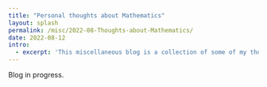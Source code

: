 ```yaml
---
title: "Personal thoughts about Mathematics"
layout: splash
permalink: /misc/2022-08-Thoughts-about-Mathematics/
date: 2022-08-12
intro: 
  - excerpt: 'This miscellaneous blog is a collection of some of my thoughts about the subject and philosophy of Mathematics.'
---
```


Blog in progress.

<!-- Upon being asked about what 'art' is, an artist replied - "Most people feel that painting a picture is an art form, and singing a song is an art. The most beautiful thing about art, I think, is that it is a medium through which two unrelated beings can convey empathy, thoughts, and emotions. This exchange of emotions can occur by looking at a painting, watching a play or a movie, listening to an instrument, reading a poem, or simply listening to someone." Well, I feel that mathematics seemingly qualifies this characterization. A very similar statement recently made by Prof. June Huh, the winner of the Fields medal in 2022, one of the highest honors awarded for outstanding mathematical achievements - "... I dreamed of becoming a poet, to express the inexpressible. I eventually learned that mathematics is a way of doing that."

It is expected for a reader to wonder, what does art have to do with Mathematics? We even have Bachelor and Master degree courses in Arts with concentration in Mathematics if this further raises any curiosity. How are finding solutions of a differential equation, finding the probability of a dart hitting the bull's eye, or finding the rational solutions of a polynomial equation, art forms? Are we seeking for some form of simplistic beautiful structure in their solutions? Or are we admiring the elegance of how one can approach their solutions? Or is there a symphony across all these different questions? It is also said that Mathematics is the queen of all sciences, and that Mathematics is the language of science. Is Mathematics now a form of science? Many readers might agree to this more easily in their hindsoight that they would agree on the prior claim that Mathematics is an art. Many might have heard of Galileo's famous quote - "The book of nature is written in the language of mathematics."

As a young middle school student, I was poor in subjects like literature and history. I never liked the idea of learning things that were subjective, had multitude of perspectives of reason, and had very less to do with the reality as I used to see it. On the contrary, my fond for physical sciences and mathematics was driven by their objective nature and how there seemed to be clearer boundaries between the correct and the incorrect. I used to enjoy how concepts in mathematics were immediately used in physical science that helped understand the truths of the nature of the physical universe. Quantification of physical phenomena and laws seemed to provide the power of predictability with precision. Ofcourse we ignored air friction in most of the physics problems, but you get the core principles right, that were always right and will be right. The Newtonian lens of thought created a fine mark in my scientific thinking ability later during my high school. With eventually diving deeper into modern concepts in Physics, I was eager to pursue a career in the same. My elder cousin recommended me to first study and work on my mathematical abilities, and later specialize in any scientific subject of choice. I feel fortunate to have taken this route which provided me enough opportunities and instances where I enjoyed glimpses of mathematical beauty under a formal rigorful setup. Journey since then has been very exciting and the pleasure of seeking artistic elegance in various scienfific disciplies has keept me grounded and going. Now when I look back, I realize that subjective reasoning holds a fundamental role in grooming scientific ideas and thoughts, and can be shaped using mathematical ideas.

A pure mathematician seeks to study the subject for its own sake, independent of any practical applicability. The tree of knowledge is allowed to grow, through reason, in any direction, through any branch. Does this mean that the ultimate tree of knowledge is therefore fractal? The hunt in the hindsight stay the same, which includes discovering dots and connecting as many of them as possible, ultimately revealing beautiful truths which hold permanent value. These dots usually stem out from curiosity and the hope of discovering various facets of mathematical beauty in the form of  completeness, soundness and broader coherence. Breakthroughs in mathematics usually are not over complex and convoluted problems. They are often when mathematicians discover fundamental bridges that are able to connect two seemingly different ideas, thereby promoting the sense of unification. Being able to see connections between different ideas is genuinely pleasing to a mathematician. As Joseph Fourier, a mathematician and physist during the early industrial revolution, said - "Mathematics compares the most diverse phenomena and discovers the secret analogies that unite them". This nature of mathematics is probably the most startling properties I can ask from any subject. G. H. Hardy provide a clearer description of the same - "We may say, roughly, that a mathematical idea is 'significant' if it can be connected, in a natural and illuminating way, with a large complex of other mathematical ideas."

Let me give an example of what I mean. From the first sight, the subject of geometry and algebra, as we study in secondary school, appear to be unrelated areas in mathematics. Greek mathematicians used geometry to decode the celestial unknowns. We soon realize in high school that geometrical objects can have algebraic characterizations in the form of equations of curves. We can now easily convert most algebraic equations to geometrical objects and most geometrical shapes to algebraic equation with the help of a coordinate system. Coordinate systems now can allow the use higher dimensions for different variables associated to various properties and quantities that we might like to simultaneously reason. Once we have various variables, it becomes natural to ask how one affets the other, or more precisely, how does a change in one attribute change the others. We soon realize that Newtonian calculus gives us a sufficient language to frame such questions and reason about them using first principles. Geometry, algebra and calculus which initially seem to be different areas, now can coherently encode clasical physics. Extending this chain, if we allow complex analysis, probability theory, differential geometry, functional analysis, and higher abstractions of algebra and geometry, we can formalize most of modern physics. In the words of Nikola Tesla, "What one man calls God, another calls laws of phsyics". The scientific revolution has propelled substantial progress in pure mathematics where many mathematical concepts and connections where discovered out of neccessity. Industrial revolution served as a test bed for this formalism that led to developments in several areas in applied mathematics creating newer questions and ventures in the broader field. We have had various instances in the scientific history that new mathematical reasonings have led to several scientific advancements, and this has now been a go to recipie of reason in most modern natural sciences.

But what really is mathematics? I like the way Halmos describes it - "For the professional pure mathematician, mathematics is the logical dovetailing of a carefully selected sparse set of assumptions with their surprising conclusions via a conceptually elegant proof. Simplicity, intricacy, and above all, logical analysis are the hallmark of mathematics. The mathematician is interested in extreme cases - in this respect he is like the industrial experimenter who breaks lightbulbs, tears shirts, and bounces cars on ruts. How widely does a reasoning apply, he wants to know, and what happens when it doesn't? What happens when you weaken one of the assumptions, or under what conditions can you strengthen one of the conclusions? It is the perpetual asking of such questions that makes for broader understanding, better technique, and greater elasticity for future problems". He further adds - "Mathematics - this may surprise you or shock you some - is deductive in its creation. The mathematician at work makes vague guesses, visualizes broad generalizations, and jumps to unwarranted conclusions. He arranges and rearranges his ideas, and he becomes convinced of their truth long before he can write down a logical proof". The ability to use rigorous proof-based logic to identify different cases of a problem, understanding what it takes for a statement to be true, logical equivalences versus false analogy, is a muscle I beleive is worthwhile to develop. Unsystematic thinking and verbosity without substance have no place in mathematics. The ability of critical thinking can go a long way in maintaining intelligent and healthy human socities. 




# You have to have some understanding of the connection of the words with the real world, and this is a problem which is not a problem of mathematics at all. Mathematicians also like to make their reasoning as general as possible. - Feynman on what differs physics from mathematics.

# A mathematician, like a painter or a poet, is a maker of patterns. - G. H. Hardy
# Beauty is the first test: there is no permanent place in the world for ugly mathematics. - G. H. Hardy


-->